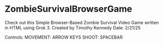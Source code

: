 # ZombieSurvivalBrowserGame
Check out this Simple Browser-Based Zombie Survival Video Game written in HTML using Grok 3.
Created by Timothy Kennedy
Date: 2/21/25

Controls:
MOVEMENT:   ARROW KEYS
SHOOT:      SPACEBAR

